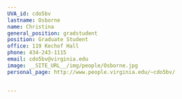 ```yaml
---
UVA_id: cdo5bv
lastname: Osborne
name: Christina
general_position: gradstudent
position: Graduate Student
office: 119 Kechof Hall
phone: 434-243-1115
email: cdo5bv@virginia.edu
image: __SITE_URL__/img/people/Osborne.jpg
personal_page: http://www.people.virginia.edu/~cdo5bv/


---
```

